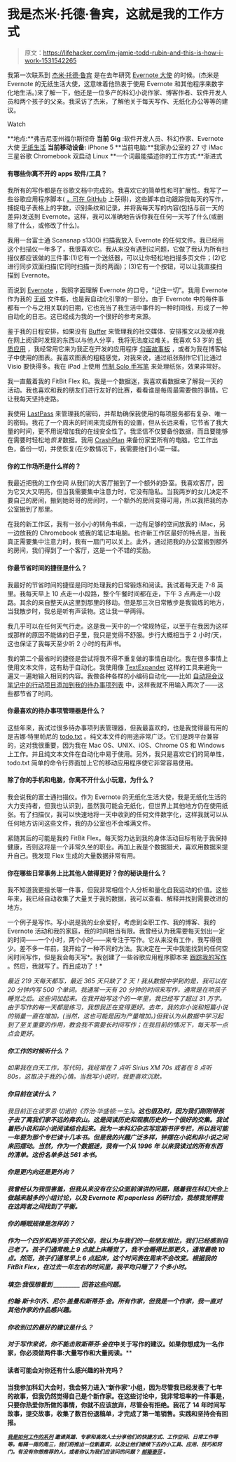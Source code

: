 # 我是杰米·托德·鲁宾，这就是我的工作方式

> 原文：<https://lifehacker.com/im-jamie-todd-rubin-and-this-is-how-i-work-1531542265>

我第一次联系到 [杰米·托德·鲁宾](http://www.jamierubin.net/) 是在去年研究 [Evernote 大使](http://evernote.com/community/) 的时候。(杰米是 Evernote 的无纸生活大使，这意味着他热衷于使用 Evernote 和其他程序来数字化地生活。)来了解一下，他还是一位多产的科幻小说作家、博客作者、软件开发人员和两个孩子的父亲。我采访了杰米，了解他关于每天写作、无纸化办公等等的建议。

Watch

**地点:**弗吉尼亚州福尔斯彻奇
**当前 Gig** :软件开发人员、科幻作家、Evernote 大使 [无纸生活](https://lifehacker.com/ask-an-expert-all-about-paperless-living-5985091)
**当前移动设备:** iPhone 5
**当前电脑:**我家办公室的 27 寸 iMac 三星谷歌 Chromebook 双启动 Linux
**一个词最能描述你的工作方式:**渐进式

#### **有哪些你离不开的 apps 软件/工具？**

我所有的写作都是在谷歌文档中完成的。我喜欢它的简单性和可扩展性。我写了一些谷歌应用程序脚本( [，可在 GitHub](https://github.com/jamietr1/google-docs-writing-tracker) 上获得)，这些脚本自动跟踪我每天的写作，捕捉电子表格上的字数，识别条纹和记录，并将我每天写的内容(包括与前一天的差异)发送到 Evernote。这样，我可以准确地告诉你我在任何一天写了什么(或删除了什么，或修改了什么)。

我用一台富士通 Scansnap s1300i 扫描我放入 Evernote 的任何文件。我已经用这个扫描仪一年多了，我很喜欢它。我从来没有遇到过问题，它做了我认为所有扫描仪都应该做的三件事:(1)它有一个送纸器，可以让你轻松地扫描多页文件；(2)它进行同步双面扫描(它同时扫描一页的两面)；(3)它有一个按钮，可以让我直接扫描到 Evernote。

而说到 [Evernote](http://www.evernote.com/) ，我照字面理解 Evernote 的口号，“记住一切”。我用 Evernote 作为我的 [无纸](http://www.jamierubin.net/going-paperless/) 文件柜，也是我自动化引擎的一部分。由于 Evernote 中的每件事都有一个与之相关联的日期，它也充当了我生活中事件的一种时间线，形成了一种自动化的日志。这已经成为我的一个很好的参考来源。

鉴于我的日程安排，如果没有 [Buffer](http://www.bufferapp.com/) 来管理我的社交媒体、安排推文以及缓冲我在网上阅读时发现的东西以与他人分享，我将无法度过难关。我喜欢 53 岁的 [纸质应用](http://www.fiftythree.com/paper) ，我经常用它来为我正在开发的应用程序 [勾画故事板](http://www.jamierubin.net/2013/10/01/going-paperless-with-paper/) ，或者为我在博客帖子中使用的图表。我喜欢图表的粗糙感觉，对我来说，通过纸张制作它们比通过 Visio 要快得多。我在 iPad 上使用 [竹制 Solo 手写笔](http://www.wacom.com/en/us/everyday/bamboo-stylus-solo) 来处理纸张，效果非常好。

我一直戴着我的 FitBit Flex 和。我是一个数据迷，我喜欢看数据来了解我一天的活动。我也喜欢和我的朋友们进行友好的比赛，看看谁是每周最需要做的事情。它让我每天坚持走路。

我使用 [LastPass](http://www.lastpass.com/) 来管理我的密码，并帮助确保我使用的每项服务都有复杂、唯一的密码。我花了一个周末的时间来完成所有的设置，但从长远来看，它节省了我大量的时间，更不用说增加我的在线安全性了。我坚信不仅要备份数据，而且要能够在需要时轻松地*恢复*数据。我用 [CrashPlan](http://www.crashplan.com/) 来备份家里所有的电脑。它工作出色，备份一切，并使恢复(在少数情况下，我需要他们)小菜一碟。

#### 你的工作场所是什么样的？

我最近把我的工作空间 从我们的大客厅搬到了一个额外的卧室。我喜欢客厅，因为它又大又明亮，但当我需要集中注意力时，它没有隐私。当我两岁的女儿决定不要自己的房间，搬到她哥哥的房间时，一个额外的房间变得可用，所以我把我的办公室搬到了那里。

在我的新工作区，我有一张小小的转角书桌，一边有足够的空间放我的 iMac，另一边放我的 Chromebook 或我的笔记本电脑。也许新工作区最好的特点是，当我真正需要集中注意力时，我有一扇门可以关上。此外，通过把我的办公室搬到额外的房间，我们得到了一个客厅，这是一个不错的奖励。

#### 你最节省时间的捷径是什么？

我最好的节省时间的捷径是同时处理我的日常锻炼和阅读。我试着每天走 7-8 英里。我每天早上 10 点走一小段路，整个午餐时间都在走，下午 3 点再走一小段路。其余的来自整天从这里到那里的移动。但是那三次日常散步是我锻炼的地方，当我散步时，我总是听有声读物。这让我一举两得。

我几乎可以在任何天气行走。这是我一天中的一个常规特征，以至于在我因为这样或那样的原因不能做的日子里，我只是觉得不舒服。步行大概相当于 2 小时/天，这也保证了我每天至少听 2 小时的有声书。

我的第二个最省时的捷径是尝试将我不得不重复做的事情自动化。我在很多事情上使用文本文件，这有助于自动化。我使用像 [TextExpander](https://smilesoftware.com/TextExpander/index.html) 这样的工具来避免一遍又一遍地输入相同的内容。我做各种各样的小编码自动化——比如 [自动将会议笔记中的行动项目添加到我的待办事项列表](http://www.jamierubin.net/2014/02/12/going-paperless-automating-repetitive-stuff-about-meetings/) 中，这样我就不用输入两次了——这些都节省了时间。

#### 你最喜欢的待办事项管理器是什么？

这些年来，我试过很多待办事项列表管理器，但我最喜欢的，也是我觉得最有用的是吉娜·特里帕尼的 [todo.txt](http://todotxt.com/) 。纯文本文件的用途非常广泛。它们是跨平台兼容的，这对我很重要，因为我在 Mac OS、UNIX、iOS、Chrome OS 和 Windows 上工作。并且纯文本文件在自动化中易于使用。另外，我只是喜欢它们的简单性，todo.txt 简单的命令行界面加上它的移动应用程序使它非常容易使用。

#### 除了你的手机和电脑，你离不开什么小玩意，为什么？

我会说我的富士通扫描仪。作为 Evernote 的无纸化生活大使，我是无纸化生活的大力支持者，但我也认识到，虽然我可能会无纸化，但世界上其他地方仍在使用纸张。有了扫描仪，我可以快速地将一天中收到的任何文件数字化，这样我就可以从任何地方访问这些文件，我的办公室也不会堆满文件。

紧随其后的可能是我的 FitBit Flex。每天努力达到我的身体活动目标有助于我保持健康，否则这将是一个非常久坐的职业。再加上我是个数据猎犬，喜欢用数据来提升自己。我发现 Flex 生成的大量数据非常有用。

#### 你在哪些日常事务上比其他人做得更好？你的秘诀是什么？

我不知道我更擅长哪一件事，但我非常相信个人分析和量化自我运动的价值。这些年来，我已经自动收集了大量关于我的数据，我可以查看、解释并找到需要改进的地方。

一个例子是写作。写小说是我的业余爱好，考虑到全职工作、我的博客、我的 Evernote 活动和我的家庭，我的时间相当有限。我曾经认为我需要每天划出一定的时间——一个小时，两个小时——来专注于写作。它从来没有工作，我写得很少。差不多一年前，我开始了一种不同的方法。我决定在一天中我能找到的任何空闲时间写作，但是我会每天写*。我创建了一些谷歌应用程序脚本来 [跟踪我的写作](http://www.jamierubin.net/2013/09/16/200-days-of-writing-infographic/) 。然后，我就写了。而且成功了！*

*最近 219 天每天都写，最近 365 天只缺了 2 天！我从数据中学到的是，我可以在 20 分钟内写 500 个单词。我通常一天有 20 分钟的时间来写作，通常是在哄孩子睡觉之后。这些词加起来。在我开始写这个的一年里，我已经写了超过 31 万字。由于写作的每一天都是练习，我想我正在变得更好。去年，我的非小说和短篇小说的销量一直在增加。(当然，这也可能是因为产量增加。)但我认为从数据中学习起到了至关重要的作用，教会我不需要长时间写作；在我目前的情况下，每天写一点点会更好。*

#### *你工作的时候听什么？*

*如果我在白天工作，写代码，我经常在 7 点听 Sirius XM 70s 或者在 8 点听 80s，这取决于我的心情。当我写小说时，我更喜欢沉默。*

#### ***你目前在读什么**？*

*我目前正在读罗恩·切诺的《乔治·华盛顿:一生》[](http://www.amazon.com/Washington-A-Life-Ron-Chernow/dp/1594202664/?asc_campaign=InlineText&asc_refurl=https://lifehacker.com/im-jamie-todd-rubin-and-this-is-how-i-work-1531542265&asc_source=&tag=kinjalifehackerlink-20)**。这也很及时，因为我们刚刚带孩子去了离我们家不远的弗农山。这是阅读历史和观察历史的一个很好的交集。我试着把小说和非小说阅读结合起来。我为一本科幻杂志写定期书评专栏，所以我可能一年要为那个专栏读十几本书。但是我的兴趣广泛多样，钟摆在小说和非小说之间来回摆动。当然，作为一个数据迷，我有一个从 1996 年 以来我读过的所有东西的清单。这份名单多达 561 本书。***

#### ***你是更内向还是更外向？***

***我曾经认为我很害羞，但我从来没有在公众面前演讲的问题，随着我在科幻大会上做越来越多的小组讨论，以及 Evernote 和 paperless 的研讨会，我想我觉得我在这两者之间找到了平衡。***

#### ***你的睡眠规律是怎样的？***

***作为一个四岁和两岁孩子的父母，我认为与我们的一些朋友相比，我们已经感到自己老了。孩子们通常晚上 9 点就上床睡觉了，我不会睡得比那更久，通常最晚 10 点。然而，孩子们通常早上 6 点起床，这个时间表在周末不会改变。根据我的 FitBit Flex，在过去一年左右的时间里，我平均只睡了 7 个多小时。***

#### ***填空:我很想看到 _________ 回答这些问题。***

***约翰·斯卡尔齐、尼尔·盖曼和斯蒂芬·金。所有作家，但我是一个作家，我一直对其他作家的作品感兴趣。***

#### ***你收到过的最好的建议是什么？***

***对于写作来说，你不能击败斯蒂芬·金在*中关于写作的建议。如果你想成为一名作家，你必须做两件事:大量写作和大量阅读。****

#### **读者可能会对你还有什么感兴趣的补充吗？**

**当我参加科幻大会时，我会努力进入“新作家”小组，因为尽管我已经发表了七年的故事，但我仍然觉得自己是个新作家。在这些讨论中，我非常坦率的一件事是，只要你热爱你所做的事情，你就不应该放弃，尽管会有拒绝。我花了 14 年时间写故事，提交故事，收集了数百份退稿单，才完成了第一笔销售。实践和坚持会有回报。**

**<small></small>*[<small>*我是如何工作的系列*</small>](http://lifehacker.com/how-i-work/) <small>*邀请英雄、专家和高效人士分享他们的快捷方式、工作空间、日常工作等等。每隔一周的周三，我们将推出一位新嘉宾，以及让他们继续下去的小工具、应用、技巧和窍门。有没有你想推荐的人，或者你认为我们应该问的问题？*</small> [<small>*邮箱泰莎*</small>](https://mail.google.com/mail/?view=cm&fs=1&tf=1&to=tessa@lifehacker.com) <small>*。*</small>***
